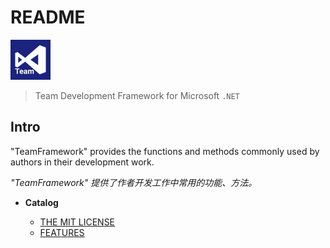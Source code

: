 # README

![tfx](./assets/tfx.png)

> Team Development Framework for Microsoft `.NET`

## Intro

"TeamFramework" provides the functions and methods commonly used by authors in their development work.

*"TeamFramework" 提供了作者开发工作中常用的功能、方法。*

- **Catalog**

  - [THE MIT LICENSE](LICENSE.md#the-mit-license)
  - [FEATURES](docs/feature-description.md#features)